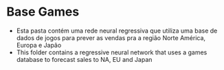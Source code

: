 # Base Games
-  Esta pasta contém uma rede neural regressiva que utiliza uma base de dados de jogos para prever as vendas pra a região Norte América, Europa e Japão
-  This folder contains a regressive neural network that uses a games database to forecast sales to NA, EU and Japan
